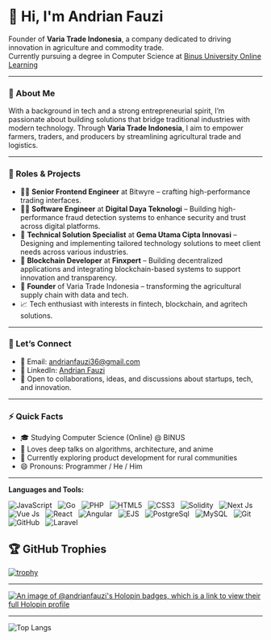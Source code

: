 ### 

<!--
**AndrianFauzi/AndrianFauzi** is a ✨ _special_ ✨ repository because its `README.md` (this file) appears on your GitHub profile.

Here are some ideas to get you started:

- 🔭 I’m currently working on ...
- 🌱 I’m currently learning ...
- 👯 I’m looking to collaborate on ...
- 🤔 I’m looking for help with ...
- 💬 Ask me about ...
- 📫 How to reach me: ...
- 😄 Pronouns: ...
- ⚡ Fun fact: ...
-->
# 👋 Hi, I'm Andrian Fauzi

<!-- <div align="center">
  <img src="https://github.com/AndrianFauzi/AndrianFauzi/blob/main/octocat-1747059894362.png" alt="header"/>
</div> -->

Founder of **Varia Trade Indonesia**, a company dedicated to driving innovation in agriculture and commodity trade.  
Currently pursuing a degree in Computer Science at [Binus University Online Learning](https://onlinelearning.binus.ac.id/)

---

### 🚀 About Me

With a background in tech and a strong entrepreneurial spirit, I’m passionate about building solutions that bridge traditional industries with modern technology. Through **Varia Trade Indonesia**, I aim to empower farmers, traders, and producers by streamlining agricultural trade and logistics.

---

### 💼 Roles & Projects

- 👨‍💻 **Senior Frontend Engineer** at Bitwyre – crafting high-performance trading interfaces.
- 👨‍💻 **Software Engineer** at **Digital Daya Teknologi** – Building high-performance fraud detection systems to enhance security and trust across digital platforms.
- 🧩 **Technical Solution Specialist** at **Gema Utama Cipta Innovasi** – Designing and implementing tailored technology solutions to meet client needs across various industries.
- 🔗 **Blockchain Developer** at **Finxpert** – Building decentralized applications and integrating blockchain-based systems to support innovation and transparency.
- 🌾 **Founder** of Varia Trade Indonesia – transforming the agricultural supply chain with data and tech.
- 📈 Tech enthusiast with interests in fintech, blockchain, and agritech solutions.

---

### 🤝 Let’s Connect

- 📧 Email: [andrianfauzi36@gmail.com](mailto:andrianfauzi36@gmail.com)  
- 🔗 LinkedIn: [Andrian Fauzi](https://www.linkedin.com/in/andrian-fauzi/)  
- 💬 Open to collaborations, ideas, and discussions about startups, tech, and innovation.

---

### ⚡ Quick Facts

- 🎓 Studying Computer Science (Online) @ BINUS  
- 🧠 Loves deep talks on algorithms, architecture, and anime  
- 🌱 Currently exploring product development for rural communities  
- 😄 Pronouns: Programmer / He / Him

---



**Languages and Tools:** 

![JavaScript](https://img.shields.io/badge/logo-javascript-blue?logo=javascript)&nbsp;&nbsp;
![Go](https://img.shields.io/badge/logo-go-blue?logo=go)&nbsp;&nbsp;
![PHP](https://img.shields.io/badge/logo-php-blue?logo=php)&nbsp;&nbsp;
![HTML5](https://img.shields.io/badge/logo-html5-blue?logo=html5)&nbsp;&nbsp;
![CSS3](https://img.shields.io/badge/logo-css3-blue?logo=css3)&nbsp;&nbsp;
![Solidity](https://img.shields.io/badge/logo-solidity-blue?logo=solidity)&nbsp;&nbsp;
![Next Js](https://img.shields.io/badge/logo-next.js-blue?logo=next.js)&nbsp;&nbsp;
![Vue Js](https://img.shields.io/badge/logo-vue.js-blue?logo=vue.js)&nbsp;&nbsp;
![React](https://img.shields.io/badge/logo-react-blue?logo=react)&nbsp;&nbsp;
![Angular](https://img.shields.io/badge/logo-angular-blue?logo=angular)&nbsp;&nbsp;
![EJS](https://img.shields.io/badge/logo-ejs-blue?logo=ejs)&nbsp;&nbsp;
![PostgreSql](https://img.shields.io/badge/logo-postgresql-blue?logo=postgresql)&nbsp;&nbsp;
![MySQL](https://img.shields.io/badge/logo-mysql-blue?logo=mysql)&nbsp;&nbsp;
![Git](https://img.shields.io/badge/logo-git-blue?logo=git)&nbsp;&nbsp;
![GitHub](https://img.shields.io/badge/logo-github-blue?logo=github)&nbsp;&nbsp;
![Laravel](https://img.shields.io/badge/logo-laravel-blue?logo=laravel)&nbsp;&nbsp;

## 🏆 GitHub Trophies

[![trophy](https://github-profile-trophy.vercel.app/?username=AndrianFauzi&theme=nord&column=9)](https://github.com/ryo-ma/github-profile-trophy)

---

[![An image of @andrianfauzi's Holopin badges, which is a link to view their full Holopin profile](https://holopin.me/andrianfauzi)](https://holopin.io/@andrianfauzi)

---

![Top Langs](https://github-readme-stats.vercel.app/api/top-langs/?username=AndrianFauzi&card_width=1020)
<!-- [![Anurag’s github stats](https://github-readme-stats.vercel.app/api?username=AndrianFauzi)](https://github.com/deepajarout)
